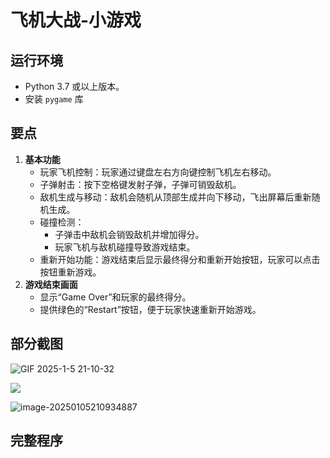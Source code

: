 # 飞机大战-小游戏<Badge type="success" text="新" vertical="top" />

<MyGlobalComponent />

## 运行环境

- Python 3.7 或以上版本。
- 安装 `pygame` 库

## 要点

1. **基本功能**
   - 玩家飞机控制：玩家通过键盘左右方向键控制飞机左右移动。
   - 子弹射击：按下空格键发射子弹，子弹可销毁敌机。
   - 敌机生成与移动：敌机会随机从顶部生成并向下移动，飞出屏幕后重新随机生成。
   - 碰撞检测：
     - 子弹击中敌机会销毁敌机并增加得分。
     - 玩家飞机与敌机碰撞导致游戏结束。
   - 重新开始功能：游戏结束后显示最终得分和重新开始按钮，玩家可以点击按钮重新游戏。
2. **游戏结束画面**
   - 显示“Game Over”和玩家的最终得分。
   - 提供绿色的“Restart”按钮，便于玩家快速重新开始游戏。


## 部分截图

![GIF 2025-1-5 21-10-32](http://cdn.qiniu.liyansheng.top/img/GIF%202025-1-5%2021-10-32.gif)

![](http://cdn.qiniu.liyansheng.top/img/20250105210858.png)

![image-20250105210934887](http://cdn.qiniu.liyansheng.top/img/image-20250105210934887.png)
## 完整程序

<PaymentButton :productId="181" />